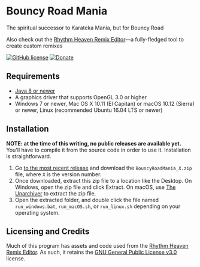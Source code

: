 # Bouncy Road Mania

The spiritual successor to Karateka Mania, but for Bouncy Road


Also check out the [Rhythm Heaven Remix Editor](https://github.com/chrislo27/RhythmHeavenRemixEditor)—a fully-fledged tool to create custom remixes<br>

[![GitHub license](https://img.shields.io/github/license/chrislo27/RhythmHeavenRemixEditor.svg)](https://github.com/chrislo27/RhythmHeavenRemixEditor/blob/dev/LICENSE.txt)
[![Donate](https://img.shields.io/badge/Donate-PayPal-blue.svg?logo=paypal)](https://www.paypal.com/cgi-bin/webscr?cmd=_s-xclick&hosted_button_id=VA45DPLCC4958)

## Requirements
* [Java 8 or newer](https://java.com/en/download/)
* A graphics driver that supports OpenGL 3.0 or higher
* Windows 7 or newer, Mac OS X 10.11 (El Capitan) or macOS 10.12 (Sierra) or newer, Linux (recommended Ubuntu 16.04 LTS or newer)

## Installation
**NOTE: at the time of this writing, no public releases are available yet.** You'll have to compile it from the source code in order to use it.
Installation is straightforward.
1. Go [to the most recent release](https://github.com/chrislo27/BouncyRoadMania/releases/latest) and download the `BouncyRoadMania_X.zip` file, where `X` is the version number.
2. Once downloaded, extract this zip file to a location like the Desktop. On Windows, open the zip file and click Extract. On macOS, use [The Unarchiver](https://theunarchiver.com/) to extract the zip file.
3. Open the extracted folder, and double click the file named `run_windows.bat`, `run_macOS.sh`, or `run_linux.sh` depending on your operating system.

## Licensing and Credits
Much of this program has assets and code used from the [Rhythm Heaven Remix Editor](https://github.com/chrislo27/RhythmHeavenRemixEditor).
As such, it retains the [GNU General Public License v3.0](LICENSE.txt) license.
